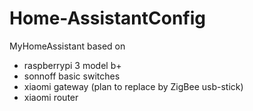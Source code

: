 # Home-AssistantConfig
MyHomeAssistant based on

  - raspberrypi 3 model b+
  - sonnoff basic switches
  - xiaomi gateway (plan to replace by ZigBee usb-stick)
  - xiaomi router
